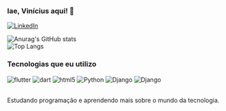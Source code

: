 ### Iae, Vinícius aqui! 👋
[![LinkedIn](https://img.shields.io/badge/LinkedIn-0077B5?style=for-the-badge&logo=linkedin&logoColor=white)](https://www.linkedin.com/in/viniciusrx570/)

![Anurag's GitHub stats](https://github-readme-stats.vercel.app/api?username=viniciusrx570&show_icons=true&theme=cobalt)</br>
![Top Langs](https://github-readme-stats.vercel.app/api/top-langs/?username=anuraghazra&hide_progress=true)

### Tecnologias que eu utilizo

<div>
    <img align="center" alt="flutter" src="https://img.shields.io/badge/Flutter-00CED1?style=for-the-badge&logo=flutter&logoColor=white" />
    <img align="center" alt="dart" src="https://img.shields.io/badge/Dart-40E0D0?style=for-the-badge&logo=dart&logoColor=white" />
    <img align="center" alt="html5" src="https://img.shields.io/badge/HTML5-48D1CC?style=for-the-badge&logo=html5&logoColor=white" />
    <img align="center" alt="Python" src="https://img.shields.io/badge/    Python-20B2AA?style=for-the-badge&logo=python&logoColor=white" />
    <img align="center" alt="Django" src="https://img.shields.io/badge/Django-008080?style=for-the-badge&logo=django&logoColor=white" />
    <img align="center" alt="Django" src="https://img.shields.io/badge/JavaScript-008080?style=for-the-badge&logo=javascript&logoColor=F7DF1E" />
</div><br/>

Estudando programação e aprendendo mais sobre o mundo da tecnologia.
